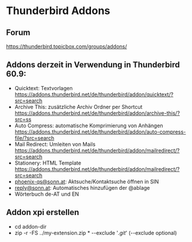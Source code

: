 # Thunderbird Addons
## Forum
https://thunderbird.topicbox.com/groups/addons/

## Addons derzeit in Verwendung in Thunderbird 60.9:
   * Quicktext: Textvorlagen https://addons.thunderbird.net/de/thunderbird/addon/quicktext/?src=search
   * Archive This: zusätzliche Archiv Ordner per Shortcut https://addons.thunderbird.net/de/thunderbird/addon/archive-this/?src=ss
   * Auto Compress: automatische Komprimierung von Anhängen https://addons.thunderbird.net/de/thunderbird/addon/auto-compress-file/?src=search
   * Mail Redirect: Umleiten von Mails https://addons.thunderbird.net/de/thunderbird/addon/mailredirect/?src=search
   * Stationery: HTML Template https://addons.thunderbird.net/de/thunderbird/addon/mailredirect/?src=search
   * phoenix-qs@sonn.at: Aktsuche/Kontaktsuche öffnen in SIN
   * reply@sonn.at: Automatisches hinzufügen der @ablage
   * Wörterbuch de-AT und EN

## Addon xpi erstellen
   * cd addon-dir
   * zip -r -FS ../my-extension.zip * --exclude '*.git*' (--exclude optional)